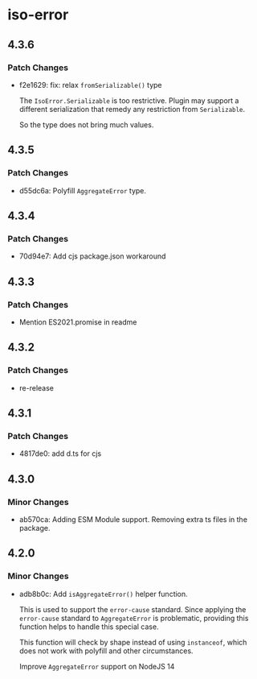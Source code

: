 # iso-error

## 4.3.6

### Patch Changes

- f2e1629: fix: relax `fromSerializable()` type

  The `IsoError.Serializable` is too restrictive.
  Plugin may support a different serialization that remedy any restriction from `Serializable`.

  So the type does not bring much values.

## 4.3.5

### Patch Changes

- d55dc6a: Polyfill `AggregateError` type.

## 4.3.4

### Patch Changes

- 70d94e7: Add cjs package.json workaround

## 4.3.3

### Patch Changes

- Mention ES2021.promise in readme

## 4.3.2

### Patch Changes

- re-release

## 4.3.1

### Patch Changes

- 4817de0: add d.ts for cjs

## 4.3.0

### Minor Changes

- ab570ca: Adding ESM Module support.
  Removing extra ts files in the package.

## 4.2.0

### Minor Changes

- adb8b0c: Add `isAggregateError()` helper function.

  This is used to support the `error-cause` standard.
  Since applying the `error-cause` standard to `AggregateError` is problematic,
  providing this function helps to handle this special case.

  This function will check by shape instead of using `instanceof`,
  which does not work with polyfill and other circumstances.

  Improve `AggregateError` support on NodeJS 14
